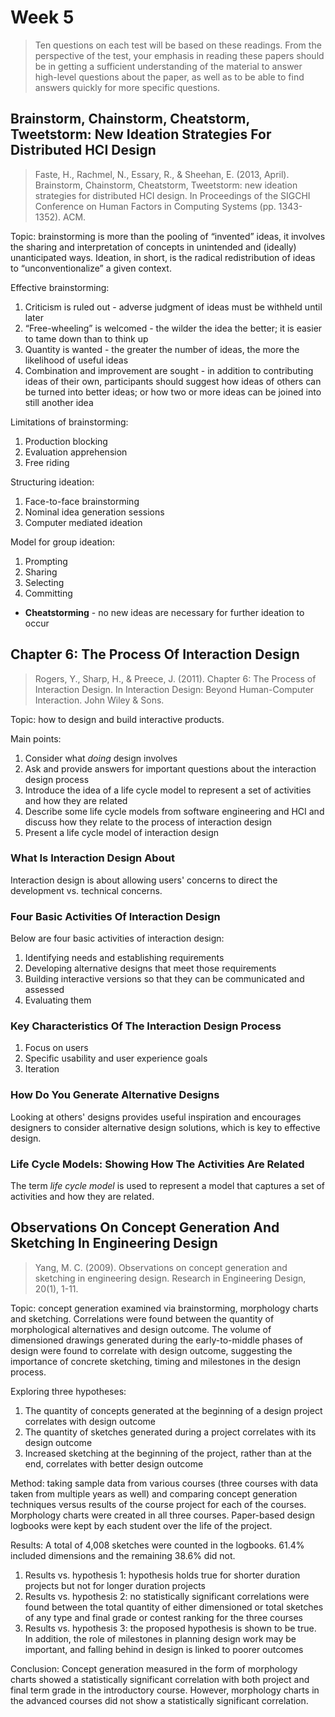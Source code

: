 # Week 5

> Ten questions on each test will be based on these readings. From the perspective of the test, your emphasis in reading these papers should be in getting a sufficient understanding of the material to answer high-level questions about the paper, as well as to be able to find answers quickly for more specific questions.

## Brainstorm, Chainstorm, Cheatstorm, Tweetstorm: New Ideation Strategies For Distributed HCI Design

> Faste, H., Rachmel, N., Essary, R., & Sheehan, E. (2013, April). Brainstorm, Chainstorm, Cheatstorm, Tweetstorm: new ideation strategies for distributed HCI design. In Proceedings of the SIGCHI Conference on Human Factors in Computing Systems (pp. 1343-1352). ACM.

Topic: brainstorming is more than the pooling of “invented” ideas, it involves the sharing and interpretation of concepts in unintended and (ideally) unanticipated ways. Ideation, in short, is the radical redistribution of ideas to “unconventionalize” a given context.

Effective brainstorming:

1. Criticism is ruled out - adverse judgment of ideas must be withheld until later
2. “Free-wheeling” is welcomed - the wilder the idea the better; it is easier to tame down than to think up
3. Quantity is wanted - the greater the number of ideas, the more the likelihood of useful ideas
4. Combination and improvement are sought - in addition to contributing ideas of their own, participants should suggest how ideas of others can be turned into better ideas; or how two or more ideas can be joined into still another idea

Limitations of brainstorming:

1. Production blocking
2. Evaluation apprehension
3. Free riding

Structuring ideation:

1. Face-to-face brainstorming
2. Nominal idea generation sessions
3. Computer mediated ideation

Model for group ideation:

1. Prompting
2. Sharing
3. Selecting
4. Committing

- **Cheatstorming** - no new ideas are necessary for further ideation to occur

## Chapter 6: The Process Of Interaction Design

> Rogers, Y., Sharp, H., & Preece, J. (2011). Chapter 6: The Process of Interaction Design. In Interaction Design: Beyond Human-Computer Interaction. John Wiley & Sons.

Topic: how to design and build interactive products.

Main points:

1. Consider what _doing_ design involves
2. Ask and provide answers for important questions about the interaction design process
3. Introduce the idea of a life cycle model to represent a set of activities and how they are related
4. Describe some life cycle models from software engineering and HCI and discuss how they relate to the process of interaction design
5. Present a life cycle model of interaction design

### What Is Interaction Design About

Interaction design is about allowing users' concerns to direct the development vs. technical concerns.

### Four Basic Activities Of Interaction Design

Below are four basic activities of interaction design:

1. Identifying needs and establishing requirements
2. Developing alternative designs that meet those requirements
3. Building interactive versions so that they can be communicated and assessed
4. Evaluating them

### Key Characteristics Of The Interaction Design Process

1. Focus on users
2. Specific usability and user experience goals
3. Iteration

### How Do You Generate Alternative Designs

Looking at others' designs provides useful inspiration and encourages designers to consider alternative design solutions, which is key to effective design.

### Life Cycle Models: Showing How The Activities Are Related

The term _life cycle model_ is used to represent a model that captures a set of activities and how they are related.

## Observations On Concept Generation And Sketching In Engineering Design

> Yang, M. C. (2009). Observations on concept generation and sketching in engineering design. Research in Engineering Design, 20(1), 1-11.

Topic: concept generation examined via brainstorming, morphology charts and sketching. Correlations were found between the quantity of morphological alternatives and design outcome. The volume of dimensioned drawings generated during the early-to-middle phases of design were found to correlate with design outcome, suggesting the importance of concrete sketching, timing and milestones in the design process.

Exploring three hypotheses:

1. The quantity of concepts generated at the beginning of a design project correlates with design outcome
2. The quantity of sketches generated during a project correlates with its design outcome
3. Increased sketching at the beginning of the project, rather than at the end, correlates with better design outcome

Method: taking sample data from various courses (three courses with data taken from multiple years as well) and comparing concept generation techniques versus results of the course project for each of the courses. Morphology charts were created in all three courses. Paper-based design logbooks were kept by each student over the life of the project.

Results: A total of 4,008 sketches were counted in the logbooks. 61.4% included dimensions and the remaining 38.6% did not.

1. Results vs. hypothesis 1: hypothesis holds true for shorter duration projects but not for longer duration projects
2. Results vs. hypothesis 2: no statistically significant correlations were found between the total quantity of either dimensioned or total sketches of any type and final grade or contest ranking for the three courses
3. Results vs. hypothesis 3: the proposed hypothesis is shown to be true. In addition, the role of milestones in planning design work may be important, and falling behind in design is linked to poorer outcomes

Conclusion: Concept generation measured in the form of morphology charts showed a statistically significant correlation with both project and final term grade in the introductory course. However, morphology charts in the advanced courses did not show a statistically significant correlation.
